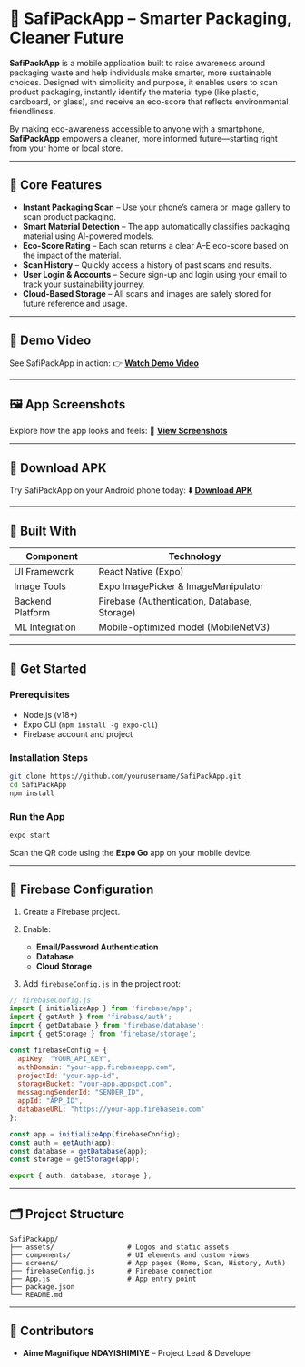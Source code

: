 # 🌱 SafiPackApp – Smarter Packaging, Cleaner Future

**SafiPackApp** is a mobile application built to raise awareness around packaging waste and help individuals make smarter, more sustainable choices. Designed with simplicity and purpose, it enables users to scan product packaging, instantly identify the material type (like plastic, cardboard, or glass), and receive an eco-score that reflects environmental friendliness.

By making eco-awareness accessible to anyone with a smartphone, **SafiPackApp** empowers a cleaner, more informed future—starting right from your home or local store.

---

## 📱 Core Features

* **Instant Packaging Scan** – Use your phone’s camera or image gallery to scan product packaging.
* **Smart Material Detection** – The app automatically classifies packaging material using AI-powered models.
* **Eco-Score Rating** – Each scan returns a clear A–E eco-score based on the impact of the material.
* **Scan History** – Quickly access a history of past scans and results.
* **User Login & Accounts** – Secure sign-up and login using your email to track your sustainability journey.
* **Cloud-Based Storage** – All scans and images are safely stored for future reference and usage.

---

## 🎥 Demo Video

See SafiPackApp in action:
👉 [**Watch Demo Video**](https://screenrec.com/share/eBscIJ4nFM)

---

## 🖼️ App Screenshots

Explore how the app looks and feels:
📸 [**View Screenshots**](https://github.com/AIMEMAGNI/SafiPackApp/blob/main/App%20ScreenSHot.jpg)

---

## 📲 Download APK

Try SafiPackApp on your Android phone today:
⬇️ [**Download APK**](https://drive.google.com/file/d/1Lyz-VwJy4Jlq7T3R8kkC8bIYCM6q3Kpl/view?usp=drive_link)

---

## 🧩 Built With

| Component        | Technology                                                       |
| ---------------- | ---------------------------------------------------------------- |
| UI Framework     | React Native (Expo)                                              |
| Image Tools      | Expo ImagePicker & ImageManipulator                              |
| Backend Platform | Firebase (Authentication, Database, Storage)                     |
| ML Integration   | Mobile-optimized model (MobileNetV3)                             |

---

## 🚀 Get Started

### Prerequisites

* Node.js (v18+)
* Expo CLI (`npm install -g expo-cli`)
* Firebase account and project

### Installation Steps

```bash
git clone https://github.com/yourusername/SafiPackApp.git
cd SafiPackApp
npm install
```

### Run the App

```bash
expo start
```

Scan the QR code using the **Expo Go** app on your mobile device.

---

## 🔧 Firebase Configuration

1. Create a Firebase project.
2. Enable:

   * **Email/Password Authentication**
   * **Database**
   * **Cloud Storage**
3. Add `firebaseConfig.js` in the project root:

```js
// firebaseConfig.js
import { initializeApp } from 'firebase/app';
import { getAuth } from 'firebase/auth';
import { getDatabase } from 'firebase/database';
import { getStorage } from 'firebase/storage';

const firebaseConfig = {
  apiKey: "YOUR_API_KEY",
  authDomain: "your-app.firebaseapp.com",
  projectId: "your-app-id",
  storageBucket: "your-app.appspot.com",
  messagingSenderId: "SENDER_ID",
  appId: "APP_ID",
  databaseURL: "https://your-app.firebaseio.com"
};

const app = initializeApp(firebaseConfig);
const auth = getAuth(app);
const database = getDatabase(app);
const storage = getStorage(app);

export { auth, database, storage };
```

---

## 🗂️ Project Structure

```
SafiPackApp/
├── assets/                  # Logos and static assets
├── components/              # UI elements and custom views
├── screens/                 # App pages (Home, Scan, History, Auth)
├── firebaseConfig.js        # Firebase connection
├── App.js                   # App entry point
├── package.json
└── README.md
```

---

## 🤝 Contributors

* **Aime Magnifique NDAYISHIMIYE** – Project Lead & Developer
